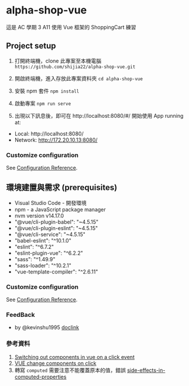 # alpha-shop-vue
這是 AC 學期 3 A11 使用 Vue 框架的 ShoppingCart 練習

## Project setup

1. 打開終端機，clone 此專案至本機電腦
   `https://github.com/shijia22/alpha-shop-vue.git`

2. 開啟終端機，進入存放此專案資料夾
   `cd alpha-shop-vue`

3. 安裝 npm 套件
   `npm install`

4. 啟動專案
   `npm run serve`

5. 出現以下訊息後，即可在 http://localhost:8080/#/ 開始使用
App running at:

- Local: http://localhost:8080/
- Network: http://172.20.10.13:8080/

### Customize configuration

See [Configuration Reference](https://cli.vuejs.org/config/).

## 環境建置與需求 (prerequisites)

- Visual Studio Code - 開發環境
- npm - a JavaScript package manager
- nvm version v14.17.0
- "@vue/cli-plugin-babel": "~4.5.15"
- "@vue/cli-plugin-eslint": "~4.5.15"
- "@vue/cli-service": "~4.5.15"
- "babel-eslint": "^10.1.0"
- "eslint": "^6.7.2"
- "eslint-plugin-vue": "^6.2.2"
- "sass": "^1.49.9"
- "sass-loader": "^10.2.1"
- "vue-template-compiler": "^2.6.11"

### Customize configuration
See [Configuration Reference](https://cli.vuejs.org/config/).

### FeedBack 

- by @kevinshu1995 [doclink](https://hackmd.io/QcFVpvirStqxoCGFhr4tSA?view)

### 參考資料
1. [Switching out components in vue on a click event](https://stackoverflow.com/questions/66086887/vue-change-components-on-click)
2. [VUE change components on click](https://stackoverflow.com/questions/66086887/vue-change-components-on-click)
3. 轉寫 `computed` 需要注意不能覆蓋原本的值，錯誤 [side-effects-in-computed-properties](https://stackoverflow.com/questions/56160641/side-effects-in-computed-properties)

